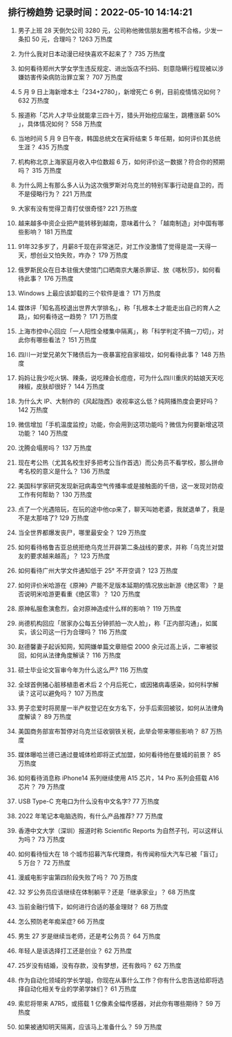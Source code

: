 
## 排行榜趋势 记录时间：2022-05-10 14:14:21
  
  1. 男子上班 28 天倒欠公司 3280 元，公司称他微信朋友圈考核不合格，少发一条扣 50 元，合理吗？ 1263 万热度
    
  2. 为什么我对日本动漫已经快喜欢不起来了？ 735 万热度
    
  3. 如何看待郑州大学女学生违反规定、进出饭店不扫码、刻意隐瞒行程现被以涉嫌妨害传染病防治罪立案？ 707 万热度
    
  4. 5 月 9 日上海新增本土「234+2780」，新增死亡 6 例，目前疫情情况如何？ 632 万热度
    
  5. 报道称「芯片人才毕业就能拿三四十万，猎头开始挖应届生，跳槽涨薪 50% 」，具体情况如何？ 558 万热度
    
  6. 当地时间 5 月 9 日午夜，韩国总统文在寅将结束 5 年任期，如何评价其总统生涯？ 435 万热度
    
  7. 机构称北京上海家庭月收入中位数超 6 万，如何评价这一数据？符合你的预期吗？ 315 万热度
    
  8. 为什么网上有那么多人认为这次俄罗斯对乌克兰的特别军事行动是自卫的，而不是侵略行为？ 221 万热度
    
  9. 大家有没有觉得卫青打仗很奇怪? 221 万热度
    
  10. 越来越多中资企业把产能转移到越南，意味着什么？「越南制造」对中国有哪些影响？ 181 万热度
    
  11. 91年32多岁了，月薪8千现在非常迷茫，对工作没激情了觉得是混一天得一天，想创业又怕失败，咋办？ 179 万热度
    
  12. 俄罗斯民众在日本驻俄大使馆门口晒南京大屠杀罪证、放《喀秋莎》，如何看待此事？ 176 万热度
    
  13. Windows 上最应该卸载的三个软件是谁？ 171 万热度
    
  14. 媒体评「知名高校退出世界大学排名」，称「扎根本土才能走出自己的育人之路」，如何看待这一趋势？ 171 万热度
    
  15. 上海市控中心回应「一人阳性全楼集中隔离」，称「科学判定不搞一刀切」，对此你有哪些看法？ 151 万热度
    
  16. 四川一对堂兄弟欠下赌债后为一夜暴富挖自家祖坟，如何看待此事？ 148 万热度
    
  17. 妈妈让我少吃火锅、辣条，说吃辣会长痘痘，可为什么四川重庆的姑娘天天吃辣椒，皮肤却很好？ 144 万热度
    
  18. 为什么大 IP、大制作的《风起陇西》收视率这么低？纯网播热度会更好吗？ 142 万热度
    
  19. 微信增加「手机温度监控」功能，你会用到这项功能吗？微信为何要新增这项功能？ 140 万热度
    
  20. 沈腾会塌房吗？ 137 万热度
    
  21. 现在考公热（尤其名校生好多把考公当作首选）而公务员不看学校，那么拼命考名校的意义是什么？ 136 万热度
    
  22. 美国科学家研究发现新冠病毒空气传播率或是接触面的千倍，这一发现对防疫工作有何帮助？ 130 万热度
    
  23. 点了一个光遇陪玩，在玩的途中他cp来了，聊天叫她老婆，我就退单了，我是不是太那啥了? 129 万热度
    
  24. 当全世界都爆发丧尸，哪里最安全？ 129 万热度
    
  25. 如何看待格鲁吉亚总统拒绝乌克兰开辟第二条战线的要求，并称「乌克兰对盟友的要求越来越高」？ 123 万热度
    
  26. 如何看待广州大学文件通知低于 25° 不开空调？ 123 万热度
    
  27. 如何评价米哈游在《原神》产能不足版本延期的情况放出新游《绝区零》？是否说明米哈游更看重《绝区零》？ 120 万热度
    
  28. 原神私服愈演愈烈，会对原神造成什么样的影响？ 119 万热度
    
  29. 尚德机构回应「居家办公每五分钟抓拍一次人脸」，称「正内部沟通」，如属实，该公司这一行为合理吗？ 116 万热度
    
  30. 赵德馨妻子起诉知网，知网嫌单篇文章赔偿 2000 余元过高上诉，二审被驳回，如何从法律角度解读？ 116 万热度
    
  31. 硕士毕业论文盲审今年为什么这么严? 116 万热度
    
  32. 全球首例猪心脏移植患者术后 2 个月后死亡，或因猪病毒感染，如何科学解读？这可以避免吗？ 107 万热度
    
  33. 男子恋爱时将房屋一半产权登记在女方名下，分手后索回被驳，如何从法律角度解读？ 89 万热度
    
  34. 美国商务部宣布暂停对乌克兰征收钢铁关税，此举会带来哪些影响？ 87 万热度
    
  35. 媒体曝哈兰德已通过曼城体检即将正式加盟，如何看待他在曼城的前景？ 85 万热度
    
  36. 如何看待消息称 iPhone14 系列继续使用 A15 芯片，14 Pro 系列会搭载 A16 芯片？ 79 万热度
    
  37. USB Type-C 充电口为什么没有中文名字? 77 万热度
    
  38. 2022 年笔记本电脑选购，有什么产品推荐? 77 万热度
    
  39. 香港中文大学（深圳）报道时称 Scientific Reports 为自然子刊，可以这样认为吗？ 73 万热度
    
  40. 如何看待恒大在 18 个城市招募汽车代理商，有传闻称恒大汽车已被「盲订」 5 万台？ 72 万热度
    
  41. 漫威电影宇宙第四阶段失败了吗？ 70 万热度
    
  42. 32 岁公务员应该继续在体制躺平？还是「继承家业」？ 68 万热度
    
  43. 当前金融行情下，如何进行合适的基金理财？ 68 万热度
    
  44. 怎么预防老年痴呆症? 66 万热度
    
  45. 男生 27 岁是继续当老师，还是考公务员？ 64 万热度
    
  46. 年轻人是该选择打工还是创业？ 62 万热度
    
  47. 25岁没有结婚，没有存款，没有梦想，还有救吗？ 62 万热度
    
  48. 作为自动化领域的学长学姐，你现在从事什么工作？你有什么忠告送给即将选择自动化相关专业的学弟学妹们？ 61 万热度
    
  49. 索尼将带来 A7R5，或搭载 1 亿像素全幅传感器，对此你有哪些期待？ 59 万热度
    
  50. 如果被通知明天隔离，应该马上准备什么？ 59 万热度
    